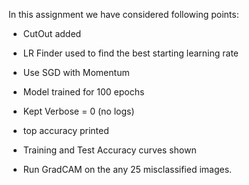 In this assignment we have considered following points:

* CutOut added

* LR Finder used to find the best starting learning rate

* Use SGD with Momentum

* Model trained for 100 epochs

* Kept Verbose = 0 (no logs)

* top accuracy printed

* Training and Test Accuracy curves shown

* Run GradCAM on the any 25 misclassified images. 
